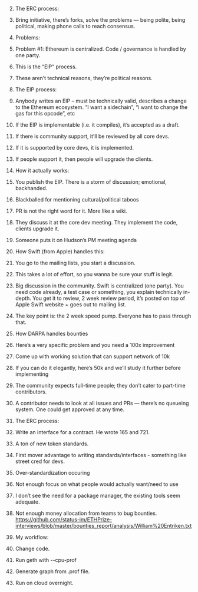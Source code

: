2. The ERC process:

1. Bring initiative, there’s forks, solve the problems –– being polite,
   being political, making phone calls to reach consensus.

1. Problems:

1. Problem #1: Ethereum is centralized. Code / governance is handled by
   one party.

1. This is the “EIP” process.

1. These aren’t technical reasons, they’re political reasons.

1. The EIP process:

1. Anybody writes an EIP – must be technically valid, describes a change
   to the Ethereum ecosystem. “I want a sidechain”, “i want to change
   the gas for this opcode”, etc

1. If the EIP is implementable (i.e. it compiles), it’s accepted as a
   draft.

1. If there is community support, it’ll be reviewed by all core devs.

1. If it is supported by core devs, it is implemented.

1. If people support it, then people will upgrade the clients.

1. How it actually works:

1. You publish the EIP. There is a storm of discussion; emotional,
   backhanded.

1. Blackballed for mentioning cultural/political taboos

1. PR is not the right word for it. More like a wiki.

1. They discuss it at the core dev meeting. They implement the code,
   clients upgrade it.

1. Someone puts it on Hudson’s PM meeting agenda

1. How Swift (from Apple) handles this:

1. You go to the mailing lists, you start a discussion.

1. This takes a lot of effort, so you wanna be sure your stuff is legit.

1. Big discussion in the community. Swift is centralized (one party).
   You need code already, a test case or something, you explain
   technically in-depth. You get it to review, 2 week review period,
   it’s posted on top of Apple Swift website + goes out to mailing list.

1. The key point is: the 2 week speed pump. Everyone has to pass through
   that.

1. How DARPA handles bounties

1. Here’s a very specific problem and you need a 100x improvement

1. Come up with working solution that can support network of 10k

1. If you can do it elegantly, here’s 50k and we’ll study it further
   before implementing

1. The community expects full-time people; they don’t cater to part-time
   contributors.

1. A contributor needs to look at all issues and PRs –– there’s no
   queueing system. One could get approved at any time.

1. The ERC process:

1. Write an interface for a contract. He wrote 165 and 721.

1. A ton of new token standards.

1. First mover advantage to writing standards/interfaces - something
   like street cred for devs.

1. Over-standardization occuring

1. Not enough focus on what people would actually want/need to use

1. I don’t see the need for a package manager, the existing tools seem
   adequate.

1. Not enough money allocation from teams to bug bounties.
   https://github.com/status-im/ETHPrize-interviews/blob/master/bounties_report/analysis/William%20Entriken.txt

1. My workflow:

1. Change code.

1. Run geth with --cpu-prof

1. Generate graph from .prof file.

1. Run on cloud overnight.
